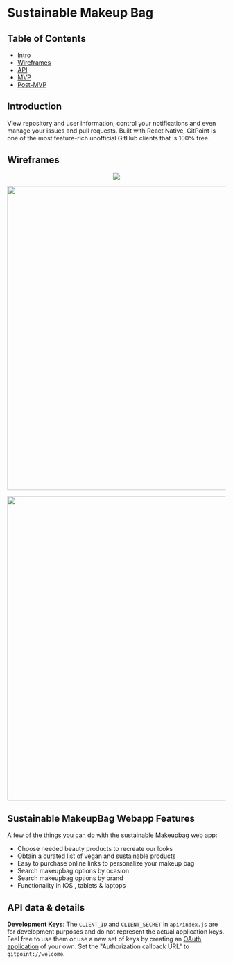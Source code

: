 # Sustainable Makeup Bag


## Table of Contents

- [Intro](#Introduction)
- [Wireframes](#Wireframes)
- [API](#API)
- [MVP](#MVP)
- [Post-MVP](#Post-MVP)



## Introduction


View repository and user information, control your notifications and even manage your issues and pull requests. Built with React Native, GitPoint is one of the most feature-rich unofficial GitHub clients that is 100% free.



## Wireframes
<p align="center">
  <img src = "http://i.imgur.com/HowF6aM.png"0>
</p>



<p align="center">
  <img src = "http://i.imgur.com/IkSnFRL.png" width=700>
</p>

<p align="center">
  <img src = "http://i.imgur.com/0iorG20.png" width=700>
</p>

## Sustainable MakeupBag Webapp Features

A few of the things you can do with the sustainable Makeupbag web app:

* Choose needed beauty products to recreate our looks
* Obtain a curated list of vegan and sustainable products
* Easy to purchase online links to personalize your makeup bag 
* Search makeupbag options by ocasion 
* Search makeupbag options by brand 
* Functionality in IOS , tablets & laptops


## API data & details

**Development Keys**: The `CLIENT_ID` and `CLIENT_SECRET` in `api/index.js` are for development purposes and do not represent the actual application keys. Feel free to use them or use a new set of keys by creating an [OAuth application](https://github.com/settings/applications/new) of your own. Set the "Authorization callback URL" to `gitpoint://welcome`.


